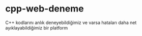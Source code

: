 # cpp-web-deneme
C++ kodlarını anlık deneyebildiğimiz ve varsa hataları daha net ayıklayabildiğimiz bir platform
